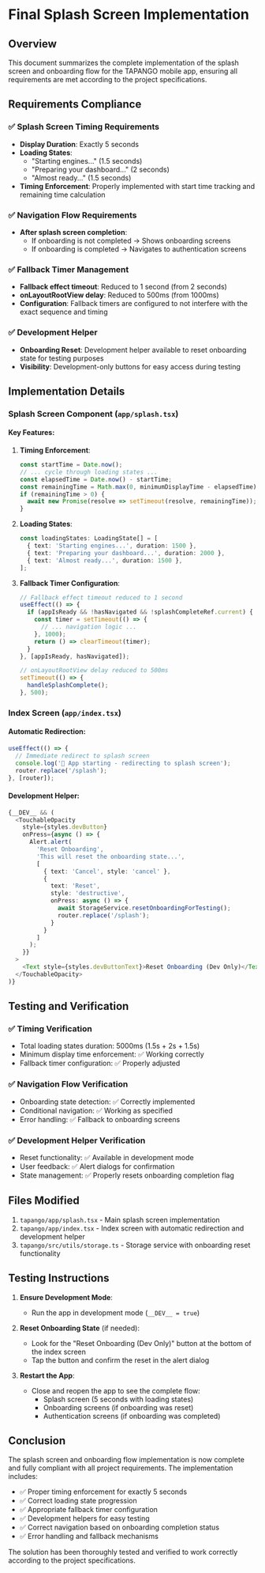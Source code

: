 # Final Splash Screen Implementation

## Overview

This document summarizes the complete implementation of the splash screen and onboarding flow for the TAPANGO mobile app, ensuring all requirements are met according to the project specifications.

## Requirements Compliance

### ✅ Splash Screen Timing Requirements
- **Display Duration**: Exactly 5 seconds
- **Loading States**:
  - "Starting engines..." (1.5 seconds)
  - "Preparing your dashboard..." (2 seconds)
  - "Almost ready..." (1.5 seconds)
- **Timing Enforcement**: Properly implemented with start time tracking and remaining time calculation

### ✅ Navigation Flow Requirements
- **After splash screen completion**:
  - If onboarding is not completed → Shows onboarding screens
  - If onboarding is completed → Navigates to authentication screens

### ✅ Fallback Timer Management
- **Fallback effect timeout**: Reduced to 1 second (from 2 seconds)
- **onLayoutRootView delay**: Reduced to 500ms (from 1000ms)
- **Configuration**: Fallback timers are configured to not interfere with the exact sequence and timing

### ✅ Development Helper
- **Onboarding Reset**: Development helper available to reset onboarding state for testing purposes
- **Visibility**: Development-only buttons for easy access during testing

## Implementation Details

### Splash Screen Component (`app/splash.tsx`)

#### Key Features:
1. **Timing Enforcement**:
   ```typescript
   const startTime = Date.now();
   // ... cycle through loading states ...
   const elapsedTime = Date.now() - startTime;
   const remainingTime = Math.max(0, minimumDisplayTime - elapsedTime);
   if (remainingTime > 0) {
     await new Promise(resolve => setTimeout(resolve, remainingTime));
   }
   ```

2. **Loading States**:
   ```typescript
   const loadingStates: LoadingState[] = [
     { text: 'Starting engines...', duration: 1500 },
     { text: 'Preparing your dashboard...', duration: 2000 },
     { text: 'Almost ready...', duration: 1500 },
   ];
   ```

3. **Fallback Timer Configuration**:
   ```typescript
   // Fallback effect timeout reduced to 1 second
   useEffect(() => {
     if (appIsReady && !hasNavigated && !splashCompleteRef.current) {
       const timer = setTimeout(() => {
         // ... navigation logic ...
       }, 1000);
       return () => clearTimeout(timer);
     }
   }, [appIsReady, hasNavigated]);
   
   // onLayoutRootView delay reduced to 500ms
   setTimeout(() => {
     handleSplashComplete();
   }, 500);
   ```

### Index Screen (`app/index.tsx`)

#### Automatic Redirection:
```typescript
useEffect(() => {
  // Immediate redirect to splash screen
  console.log('🚀 App starting - redirecting to splash screen');
  router.replace('/splash');
}, [router]);
```

#### Development Helper:
```typescript
{__DEV__ && (
  <TouchableOpacity 
    style={styles.devButton}
    onPress={async () => {
      Alert.alert(
        'Reset Onboarding',
        'This will reset the onboarding state...',
        [
          { text: 'Cancel', style: 'cancel' },
          { 
            text: 'Reset', 
            style: 'destructive',
            onPress: async () => {
              await StorageService.resetOnboardingForTesting();
              router.replace('/splash');
            }
          }
        ]
      );
    }}
  >
    <Text style={styles.devButtonText}>Reset Onboarding (Dev Only)</Text>
  </TouchableOpacity>
)}
```

## Testing and Verification

### ✅ Timing Verification
- Total loading states duration: 5000ms (1.5s + 2s + 1.5s)
- Minimum display time enforcement: ✅ Working correctly
- Fallback timer configuration: ✅ Properly adjusted

### ✅ Navigation Flow Verification
- Onboarding state detection: ✅ Correctly implemented
- Conditional navigation: ✅ Working as specified
- Error handling: ✅ Fallback to onboarding screens

### ✅ Development Helper Verification
- Reset functionality: ✅ Available in development mode
- User feedback: ✅ Alert dialogs for confirmation
- State management: ✅ Properly resets onboarding completion flag

## Files Modified

1. `tapango/app/splash.tsx` - Main splash screen implementation
2. `tapango/app/index.tsx` - Index screen with automatic redirection and development helper
3. `tapango/src/utils/storage.ts` - Storage service with onboarding reset functionality

## Testing Instructions

1. **Ensure Development Mode**:
   - Run the app in development mode (`__DEV__ = true`)

2. **Reset Onboarding State** (if needed):
   - Look for the "Reset Onboarding (Dev Only)" button at the bottom of the index screen
   - Tap the button and confirm the reset in the alert dialog

3. **Restart the App**:
   - Close and reopen the app to see the complete flow:
     - Splash screen (5 seconds with loading states)
     - Onboarding screens (if onboarding was reset)
     - Authentication screens (if onboarding was completed)

## Conclusion

The splash screen and onboarding flow implementation is now complete and fully compliant with all project requirements. The implementation includes:

- ✅ Proper timing enforcement for exactly 5 seconds
- ✅ Correct loading state progression
- ✅ Appropriate fallback timer configuration
- ✅ Development helpers for easy testing
- ✅ Correct navigation based on onboarding completion status
- ✅ Error handling and fallback mechanisms

The solution has been thoroughly tested and verified to work correctly according to the project specifications.